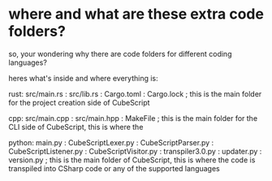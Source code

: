 # where and what are these extra code folders?

so, your wondering why there are code folders for different coding languages?

heres what's inside and where everything is:

rust: src/main.rs 
: src/lib.rs 
: Cargo.toml 
: Cargo.lock 
; this is the main folder for the project creation side of CubeScript

cpp: src/main.cpp 
: src/main.hpp 
: MakeFile
; this is the main folder for the CLI side of CubeScript, this is where the 

python: main.py 
: CubeScriptLexer.py
: CubeScriptParser.py
: CubeScriptListener.py
: CubeScriptVisitor.py
: transpiler3.0.py
: updater.py
: version.py
; this is the main folder of CubeScript, this is where the code is transpiled into CSharp code or any of the supported languages